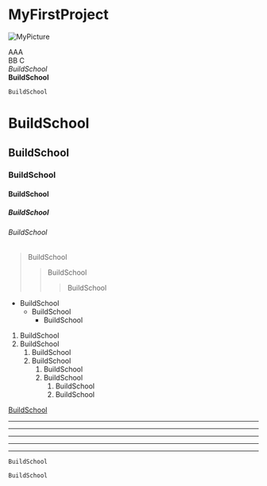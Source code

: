 # MyFirstProject
![MyPicture](https://picsum.photos/g/500/)

AAA  
BB
C  
*BuildSchool*  
**BuildSchool**  

    BuildSchool
# BuildSchool
## BuildSchool
### BuildSchool
#### BuildSchool
##### BuildSchool
###### BuildSchool

> BuildSchool
>> BuildSchool
>>> BuildSchool

* BuildSchool
    * BuildSchool
      * BuildSchool

1. BuildSchool
2. BuildSchool
    1. BuildSchool
    2. BuildSchool
        1. BuildSchool
        2. BuildSchool
            1. BuildSchool
            2. BuildSchool

[BuildSchool](http://buildschool.chu.edu.tw/bin/home.php)

* * *
***
*****
---
------------------


`
BuildSchool
`

```csharp
BuildSchool
```





